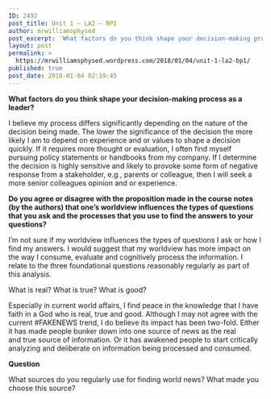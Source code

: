 ```yaml
---
ID: 2492
post_title: Unit 1 – LA2 – BP1
author: mrwilliamsphysed
post_excerpt: 'What factors do you think shape your decision-making process as a leader? I believe my process differs significantly depending on the nature of the decision being made. The lower the significance of the decision the more likely I am to depend on experience and or values to shape a decision quickly. If it requires more &hellip; <a href="https://mrwilliamsphysed.wordpress.com/2018/01/04/unit-1-la2-bp1/">Continue reading <span>Unit 1 &ndash; LA2 &ndash;&nbsp;BP1</span></a><img alt="" border="0" src="https://pixel.wp.com/b.gif?host=mrwilliamsphysed.wordpress.com&amp;blog=67148074&amp;post=833&amp;subd=mrwilliamsphysed&amp;ref=&amp;feed=1" width="1" height="1">'
layout: post
permalink: >
  https://mrwilliamsphysed.wordpress.com/2018/01/04/unit-1-la2-bp1/
published: true
post_date: 2018-01-04 02:19:45
---
```

<p><strong>What factors do you</strong> <strong>think shape your decision-making process as a leader?</strong></p>
<p>I believe my process differs significantly depending on the nature of the decision being made. The lower the significance of the decision the more likely I am to depend on experience and or values to shape a decision quickly. If it requires more thought or evaluation, I often find myself pursuing policy statements or handbooks from my company. If I determine the decision is highly sensitive and likely to provoke some form of negative response from a stakeholder, e.g., parents or colleague, then I will seek a more senior colleagues opinion and or experience.</p>
<p><strong>Do you agree or disagree with the proposition made in the course notes (by the authors) that one’s worldview influences the types of questions that you ask and the processes that you use to find the answers to your questions?</strong></p>
<p>I&#8217;m not sure if my worldview influences the types of questions I ask or how I find my answers. I would suggest that my worldview has more impact on the way I consume, evaluate and cognitively process the information. I relate to the three foundational questions reasonably regularly as part of this analysis.</p>
<p>What is real? What is true? What is good?</p>
<p>Especially in current world affairs, I find peace in the knowledge that I have faith in a God who is real, true and good. Although I may not agree with the current #FAKENEWS trend, I do believe its impact has been two-fold. Either it has made people bunker down into one source of news as the real and true source of information. Or it has awakened people to start critically analyzing and deliberate on information being processed and consumed.</p>
<p><strong>Question</strong></p>
<p>What sources do you regularly use for finding world news? What made you choose this source?</p><br />  <a rel="nofollow" href="http://feeds.wordpress.com/1.0/gocomments/mrwilliamsphysed.wordpress.com/833/"><img alt="" border="0" src="http://feeds.wordpress.com/1.0/comments/mrwilliamsphysed.wordpress.com/833/" /></a> <img alt="" border="0" src="https://pixel.wp.com/b.gif?host=mrwilliamsphysed.wordpress.com&#038;blog=67148074&%23038;post=833&%23038;subd=mrwilliamsphysed&%23038;ref=&%23038;feed=1" width="1" height="1" />